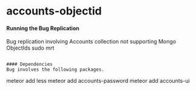 accounts-objectid
=================


#### Running the Bug Replication  
Bug replication involving Accounts collection not supporting Mongo ObjectIds
sudo mrt
````

#### Dependencies
Bug involves the following packages.
````
meteor add less
meteor add accounts-password
meteor add accounts-ui
````



